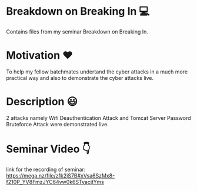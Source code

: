 # Breakdown on Breaking In :computer:
Contains files from my seminar Breakdown on Breaking In.





# Motivation :heart:
 To help my fellow batchmates undertand the cyber attacks in a much more practical way and also to demonstrate the cyber attacks live. 
 
 
 
 
 
# Description :smiley:
2 attacks namely Wifi Deauthentication Attack and Tomcat Server Password Bruteforce Attack were demonstrated live.





# Seminar Video :point_down:
link for the recording of seminar: https://mega.nz/file/z1k2jS7B#xVsa6SzMx8-f210P_YV8FmzJYC64vw0k6STyacjtYms
